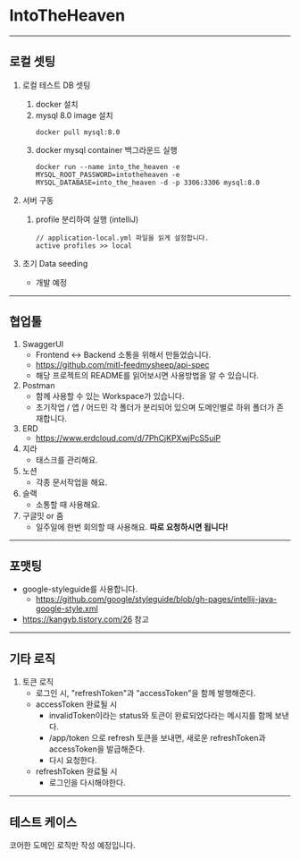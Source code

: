 # IntoTheHeaven

---

## 로컬 셋팅

1. 로컬 테스트 DB 셋팅
    1. docker 설치
    2. mysql 8.0 image 설치
       ```
       docker pull mysql:8.0
       ```
    3. docker mysql container 백그라운드 실행
       ```
       docker run --name into_the_heaven -e MYSQL_ROOT_PASSWORD=intotheheaven -e MYSQL_DATABASE=into_the_heaven -d -p 3306:3306 mysql:8.0
       ```

2. 서버 구동
    1. profile 분리하여 실행 (intelliJ)
       ```
       // application-local.yml 파일을 읽게 설정합니다.   
       active profiles >> local
       ```
3. 초기 Data seeding
    - 개발 예정

---

## 협업툴

1. SwaggerUI
    - Frontend <-> Backend 소통을 위해서 만들었습니다.
    - https://github.com/mitl-feedmysheep/api-spec
    - 해당 프로젝트의 README를 읽어보시면 사용방법을 알 수 있습니다.
2. Postman
    - 함께 사용할 수 있는 Workspace가 있습니다.
    - 초기작업 / 앱 / 어드민 각 폴더가 분리되어 있으며 도메인별로 하위 폴더가 존재합니다.
3. ERD
    - https://www.erdcloud.com/d/7PhCjKPXwjPcS5uiP
4. 지라
    - 태스크를 관리해요.
5. 노션
    - 각종 문서작업을 해요.
6. 슬랙
    - 소통할 때 사용해요.
7. 구글밋 or 줌
    - 일주일에 한번 회의할 때 사용해요.
      **따로 요청하시면 됩니다!**

---

## 포맷팅

- google-styleguide를 사용합니다.
    - https://github.com/google/styleguide/blob/gh-pages/intellij-java-google-style.xml
- https://kangyb.tistory.com/26 참고

---

## 기타 로직

1. 토큰 로직
    - 로그인 시, "refreshToken"과 "accessToken"을 함께 발행해준다.
    - accessToken 완료될 시
        - invalidToken이라는 status와 토큰이 완료되었다라는 메시지를 함께 보낸다.
        - /app/token 으로 refresh 토큰을 보내면, 새로운 refreshToken과 accessToken을 발급해준다.
        - 다시 요청한다.
    - refreshToken 완료될 시
        - 로그인을 다시해야한다.

---

## 테스트 케이스

코어한 도메인 로직만 작성 예정입니다.